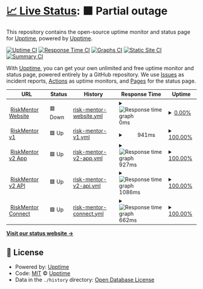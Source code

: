 # [📈 Live Status](https://status.riskmentor.com): <!--live status--> **🟧 Partial outage**

This repository contains the open-source uptime monitor and status page for [Upptime](https://upptime.js.org), powered by [Upptime](https://github.com/upptime/upptime).

[![Uptime CI](https://github.com/riskmentor/riskemntor-monitor/workflows/Uptime%20CI/badge.svg)](https://github.com/riskmentor/riskemntor-monitor/actions?query=workflow%3A%22Uptime+CI%22)
[![Response Time CI](https://github.com/riskmentor/riskemntor-monitor/workflows/Response%20Time%20CI/badge.svg)](https://github.com/riskmentor/riskemntor-monitor/actions?query=workflow%3A%22Response+Time+CI%22)
[![Graphs CI](https://github.com/riskmentor/riskemntor-monitor/workflows/Graphs%20CI/badge.svg)](https://github.com/riskmentor/riskemntor-monitor/actions?query=workflow%3A%22Graphs+CI%22)
[![Static Site CI](https://github.com/riskmentor/riskemntor-monitor/workflows/Static%20Site%20CI/badge.svg)](https://github.com/riskmentor/riskemntor-monitor/actions?query=workflow%3A%22Static+Site+CI%22)
[![Summary CI](https://github.com/riskmentor/riskemntor-monitor/workflows/Summary%20CI/badge.svg)](https://github.com/riskmentor/riskemntor-monitor/actions?query=workflow%3A%22Summary+CI%22)

With [Upptime](https://upptime.js.org), you can get your own unlimited and free uptime monitor and status page, powered entirely by a GitHub repository. We use [Issues](https://github.com/upptime/upptime/issues) as incident reports, [Actions](https://github.com/riskmentor/riskemntor-monitor/actions) as uptime monitors, and [Pages](https://status.riskmentor.com) for the status page.

<!--start: status pages-->
<!-- This summary is generated by Upptime (https://github.com/upptime/upptime) -->
<!-- Do not edit this manually, your changes will be overwritten -->
<!-- prettier-ignore -->
| URL | Status | History | Response Time | Uptime |
| --- | ------ | ------- | ------------- | ------ |
| <img alt="" src="https://icons.duckduckgo.com/ip3/riskmentor.com.au.ico" height="13"> [RiskMentor Website](https://riskmentor.com.au) | 🟥 Down | [risk-mentor-website.yml](https://github.com/RiskMentor/riskmentor-monitor/commits/HEAD/history/risk-mentor-website.yml) | <details><summary><img alt="Response time graph" src="./graphs/risk-mentor-website/response-time-week.png" height="20"> 0ms</summary><br><a href="https://status.riskmentor.com/history/risk-mentor-website"><img alt="Response time 0" src="https://img.shields.io/endpoint?url=https%3A%2F%2Fraw.githubusercontent.com%2FRiskMentor%2Friskmentor-monitor%2FHEAD%2Fapi%2Frisk-mentor-website%2Fresponse-time.json"></a><br><a href="https://status.riskmentor.com/history/risk-mentor-website"><img alt="24-hour response time 0" src="https://img.shields.io/endpoint?url=https%3A%2F%2Fraw.githubusercontent.com%2FRiskMentor%2Friskmentor-monitor%2FHEAD%2Fapi%2Frisk-mentor-website%2Fresponse-time-day.json"></a><br><a href="https://status.riskmentor.com/history/risk-mentor-website"><img alt="7-day response time 0" src="https://img.shields.io/endpoint?url=https%3A%2F%2Fraw.githubusercontent.com%2FRiskMentor%2Friskmentor-monitor%2FHEAD%2Fapi%2Frisk-mentor-website%2Fresponse-time-week.json"></a><br><a href="https://status.riskmentor.com/history/risk-mentor-website"><img alt="30-day response time 0" src="https://img.shields.io/endpoint?url=https%3A%2F%2Fraw.githubusercontent.com%2FRiskMentor%2Friskmentor-monitor%2FHEAD%2Fapi%2Frisk-mentor-website%2Fresponse-time-month.json"></a><br><a href="https://status.riskmentor.com/history/risk-mentor-website"><img alt="1-year response time 0" src="https://img.shields.io/endpoint?url=https%3A%2F%2Fraw.githubusercontent.com%2FRiskMentor%2Friskmentor-monitor%2FHEAD%2Fapi%2Frisk-mentor-website%2Fresponse-time-year.json"></a></details> | <details><summary><a href="https://status.riskmentor.com/history/risk-mentor-website">0.00%</a></summary><a href="https://status.riskmentor.com/history/risk-mentor-website"><img alt="All-time uptime 0.00%" src="https://img.shields.io/endpoint?url=https%3A%2F%2Fraw.githubusercontent.com%2FRiskMentor%2Friskmentor-monitor%2FHEAD%2Fapi%2Frisk-mentor-website%2Fuptime.json"></a><br><a href="https://status.riskmentor.com/history/risk-mentor-website"><img alt="24-hour uptime 0.00%" src="https://img.shields.io/endpoint?url=https%3A%2F%2Fraw.githubusercontent.com%2FRiskMentor%2Friskmentor-monitor%2FHEAD%2Fapi%2Frisk-mentor-website%2Fuptime-day.json"></a><br><a href="https://status.riskmentor.com/history/risk-mentor-website"><img alt="7-day uptime 0.00%" src="https://img.shields.io/endpoint?url=https%3A%2F%2Fraw.githubusercontent.com%2FRiskMentor%2Friskmentor-monitor%2FHEAD%2Fapi%2Frisk-mentor-website%2Fuptime-week.json"></a><br><a href="https://status.riskmentor.com/history/risk-mentor-website"><img alt="30-day uptime 0.00%" src="https://img.shields.io/endpoint?url=https%3A%2F%2Fraw.githubusercontent.com%2FRiskMentor%2Friskmentor-monitor%2FHEAD%2Fapi%2Frisk-mentor-website%2Fuptime-month.json"></a><br><a href="https://status.riskmentor.com/history/risk-mentor-website"><img alt="1-year uptime 0.00%" src="https://img.shields.io/endpoint?url=https%3A%2F%2Fraw.githubusercontent.com%2FRiskMentor%2Friskmentor-monitor%2FHEAD%2Fapi%2Frisk-mentor-website%2Fuptime-year.json"></a></details>
| <img alt="" src="https://icons.duckduckgo.com/ip3/secure.riskmentor.com.ico" height="13"> [RiskMentor v1](https://secure.riskmentor.com) | 🟩 Up | [risk-mentor-v1.yml](https://github.com/RiskMentor/riskmentor-monitor/commits/HEAD/history/risk-mentor-v1.yml) | <details><summary><img alt="Response time graph" src="./graphs/risk-mentor-v1/response-time-week.png" height="20"> 941ms</summary><br><a href="https://status.riskmentor.com/history/risk-mentor-v1"><img alt="Response time 831" src="https://img.shields.io/endpoint?url=https%3A%2F%2Fraw.githubusercontent.com%2FRiskMentor%2Friskmentor-monitor%2FHEAD%2Fapi%2Frisk-mentor-v1%2Fresponse-time.json"></a><br><a href="https://status.riskmentor.com/history/risk-mentor-v1"><img alt="24-hour response time 910" src="https://img.shields.io/endpoint?url=https%3A%2F%2Fraw.githubusercontent.com%2FRiskMentor%2Friskmentor-monitor%2FHEAD%2Fapi%2Frisk-mentor-v1%2Fresponse-time-day.json"></a><br><a href="https://status.riskmentor.com/history/risk-mentor-v1"><img alt="7-day response time 941" src="https://img.shields.io/endpoint?url=https%3A%2F%2Fraw.githubusercontent.com%2FRiskMentor%2Friskmentor-monitor%2FHEAD%2Fapi%2Frisk-mentor-v1%2Fresponse-time-week.json"></a><br><a href="https://status.riskmentor.com/history/risk-mentor-v1"><img alt="30-day response time 845" src="https://img.shields.io/endpoint?url=https%3A%2F%2Fraw.githubusercontent.com%2FRiskMentor%2Friskmentor-monitor%2FHEAD%2Fapi%2Frisk-mentor-v1%2Fresponse-time-month.json"></a><br><a href="https://status.riskmentor.com/history/risk-mentor-v1"><img alt="1-year response time 833" src="https://img.shields.io/endpoint?url=https%3A%2F%2Fraw.githubusercontent.com%2FRiskMentor%2Friskmentor-monitor%2FHEAD%2Fapi%2Frisk-mentor-v1%2Fresponse-time-year.json"></a></details> | <details><summary><a href="https://status.riskmentor.com/history/risk-mentor-v1">100.00%</a></summary><a href="https://status.riskmentor.com/history/risk-mentor-v1"><img alt="All-time uptime 99.98%" src="https://img.shields.io/endpoint?url=https%3A%2F%2Fraw.githubusercontent.com%2FRiskMentor%2Friskmentor-monitor%2FHEAD%2Fapi%2Frisk-mentor-v1%2Fuptime.json"></a><br><a href="https://status.riskmentor.com/history/risk-mentor-v1"><img alt="24-hour uptime 100.00%" src="https://img.shields.io/endpoint?url=https%3A%2F%2Fraw.githubusercontent.com%2FRiskMentor%2Friskmentor-monitor%2FHEAD%2Fapi%2Frisk-mentor-v1%2Fuptime-day.json"></a><br><a href="https://status.riskmentor.com/history/risk-mentor-v1"><img alt="7-day uptime 100.00%" src="https://img.shields.io/endpoint?url=https%3A%2F%2Fraw.githubusercontent.com%2FRiskMentor%2Friskmentor-monitor%2FHEAD%2Fapi%2Frisk-mentor-v1%2Fuptime-week.json"></a><br><a href="https://status.riskmentor.com/history/risk-mentor-v1"><img alt="30-day uptime 100.00%" src="https://img.shields.io/endpoint?url=https%3A%2F%2Fraw.githubusercontent.com%2FRiskMentor%2Friskmentor-monitor%2FHEAD%2Fapi%2Frisk-mentor-v1%2Fuptime-month.json"></a><br><a href="https://status.riskmentor.com/history/risk-mentor-v1"><img alt="1-year uptime 99.98%" src="https://img.shields.io/endpoint?url=https%3A%2F%2Fraw.githubusercontent.com%2FRiskMentor%2Friskmentor-monitor%2FHEAD%2Fapi%2Frisk-mentor-v1%2Fuptime-year.json"></a></details>
| <img alt="" src="https://icons.duckduckgo.com/ip3/app.riskmentor.com.ico" height="13"> [RiskMentor v2 App](https://app.riskmentor.com) | 🟩 Up | [risk-mentor-v2-app.yml](https://github.com/RiskMentor/riskmentor-monitor/commits/HEAD/history/risk-mentor-v2-app.yml) | <details><summary><img alt="Response time graph" src="./graphs/risk-mentor-v2-app/response-time-week.png" height="20"> 927ms</summary><br><a href="https://status.riskmentor.com/history/risk-mentor-v2-app"><img alt="Response time 901" src="https://img.shields.io/endpoint?url=https%3A%2F%2Fraw.githubusercontent.com%2FRiskMentor%2Friskmentor-monitor%2FHEAD%2Fapi%2Frisk-mentor-v2-app%2Fresponse-time.json"></a><br><a href="https://status.riskmentor.com/history/risk-mentor-v2-app"><img alt="24-hour response time 949" src="https://img.shields.io/endpoint?url=https%3A%2F%2Fraw.githubusercontent.com%2FRiskMentor%2Friskmentor-monitor%2FHEAD%2Fapi%2Frisk-mentor-v2-app%2Fresponse-time-day.json"></a><br><a href="https://status.riskmentor.com/history/risk-mentor-v2-app"><img alt="7-day response time 927" src="https://img.shields.io/endpoint?url=https%3A%2F%2Fraw.githubusercontent.com%2FRiskMentor%2Friskmentor-monitor%2FHEAD%2Fapi%2Frisk-mentor-v2-app%2Fresponse-time-week.json"></a><br><a href="https://status.riskmentor.com/history/risk-mentor-v2-app"><img alt="30-day response time 881" src="https://img.shields.io/endpoint?url=https%3A%2F%2Fraw.githubusercontent.com%2FRiskMentor%2Friskmentor-monitor%2FHEAD%2Fapi%2Frisk-mentor-v2-app%2Fresponse-time-month.json"></a><br><a href="https://status.riskmentor.com/history/risk-mentor-v2-app"><img alt="1-year response time 902" src="https://img.shields.io/endpoint?url=https%3A%2F%2Fraw.githubusercontent.com%2FRiskMentor%2Friskmentor-monitor%2FHEAD%2Fapi%2Frisk-mentor-v2-app%2Fresponse-time-year.json"></a></details> | <details><summary><a href="https://status.riskmentor.com/history/risk-mentor-v2-app">100.00%</a></summary><a href="https://status.riskmentor.com/history/risk-mentor-v2-app"><img alt="All-time uptime 99.98%" src="https://img.shields.io/endpoint?url=https%3A%2F%2Fraw.githubusercontent.com%2FRiskMentor%2Friskmentor-monitor%2FHEAD%2Fapi%2Frisk-mentor-v2-app%2Fuptime.json"></a><br><a href="https://status.riskmentor.com/history/risk-mentor-v2-app"><img alt="24-hour uptime 100.00%" src="https://img.shields.io/endpoint?url=https%3A%2F%2Fraw.githubusercontent.com%2FRiskMentor%2Friskmentor-monitor%2FHEAD%2Fapi%2Frisk-mentor-v2-app%2Fuptime-day.json"></a><br><a href="https://status.riskmentor.com/history/risk-mentor-v2-app"><img alt="7-day uptime 100.00%" src="https://img.shields.io/endpoint?url=https%3A%2F%2Fraw.githubusercontent.com%2FRiskMentor%2Friskmentor-monitor%2FHEAD%2Fapi%2Frisk-mentor-v2-app%2Fuptime-week.json"></a><br><a href="https://status.riskmentor.com/history/risk-mentor-v2-app"><img alt="30-day uptime 100.00%" src="https://img.shields.io/endpoint?url=https%3A%2F%2Fraw.githubusercontent.com%2FRiskMentor%2Friskmentor-monitor%2FHEAD%2Fapi%2Frisk-mentor-v2-app%2Fuptime-month.json"></a><br><a href="https://status.riskmentor.com/history/risk-mentor-v2-app"><img alt="1-year uptime 99.98%" src="https://img.shields.io/endpoint?url=https%3A%2F%2Fraw.githubusercontent.com%2FRiskMentor%2Friskmentor-monitor%2FHEAD%2Fapi%2Frisk-mentor-v2-app%2Fuptime-year.json"></a></details>
| <img alt="" src="https://icons.duckduckgo.com/ip3/api.riskmentor.com.ico" height="13"> [RiskMentor v2 API](https://api.riskmentor.com) | 🟩 Up | [risk-mentor-v2-api.yml](https://github.com/RiskMentor/riskmentor-monitor/commits/HEAD/history/risk-mentor-v2-api.yml) | <details><summary><img alt="Response time graph" src="./graphs/risk-mentor-v2-api/response-time-week.png" height="20"> 1086ms</summary><br><a href="https://status.riskmentor.com/history/risk-mentor-v2-api"><img alt="Response time 1008" src="https://img.shields.io/endpoint?url=https%3A%2F%2Fraw.githubusercontent.com%2FRiskMentor%2Friskmentor-monitor%2FHEAD%2Fapi%2Frisk-mentor-v2-api%2Fresponse-time.json"></a><br><a href="https://status.riskmentor.com/history/risk-mentor-v2-api"><img alt="24-hour response time 1115" src="https://img.shields.io/endpoint?url=https%3A%2F%2Fraw.githubusercontent.com%2FRiskMentor%2Friskmentor-monitor%2FHEAD%2Fapi%2Frisk-mentor-v2-api%2Fresponse-time-day.json"></a><br><a href="https://status.riskmentor.com/history/risk-mentor-v2-api"><img alt="7-day response time 1086" src="https://img.shields.io/endpoint?url=https%3A%2F%2Fraw.githubusercontent.com%2FRiskMentor%2Friskmentor-monitor%2FHEAD%2Fapi%2Frisk-mentor-v2-api%2Fresponse-time-week.json"></a><br><a href="https://status.riskmentor.com/history/risk-mentor-v2-api"><img alt="30-day response time 1025" src="https://img.shields.io/endpoint?url=https%3A%2F%2Fraw.githubusercontent.com%2FRiskMentor%2Friskmentor-monitor%2FHEAD%2Fapi%2Frisk-mentor-v2-api%2Fresponse-time-month.json"></a><br><a href="https://status.riskmentor.com/history/risk-mentor-v2-api"><img alt="1-year response time 1010" src="https://img.shields.io/endpoint?url=https%3A%2F%2Fraw.githubusercontent.com%2FRiskMentor%2Friskmentor-monitor%2FHEAD%2Fapi%2Frisk-mentor-v2-api%2Fresponse-time-year.json"></a></details> | <details><summary><a href="https://status.riskmentor.com/history/risk-mentor-v2-api">100.00%</a></summary><a href="https://status.riskmentor.com/history/risk-mentor-v2-api"><img alt="All-time uptime 99.98%" src="https://img.shields.io/endpoint?url=https%3A%2F%2Fraw.githubusercontent.com%2FRiskMentor%2Friskmentor-monitor%2FHEAD%2Fapi%2Frisk-mentor-v2-api%2Fuptime.json"></a><br><a href="https://status.riskmentor.com/history/risk-mentor-v2-api"><img alt="24-hour uptime 100.00%" src="https://img.shields.io/endpoint?url=https%3A%2F%2Fraw.githubusercontent.com%2FRiskMentor%2Friskmentor-monitor%2FHEAD%2Fapi%2Frisk-mentor-v2-api%2Fuptime-day.json"></a><br><a href="https://status.riskmentor.com/history/risk-mentor-v2-api"><img alt="7-day uptime 100.00%" src="https://img.shields.io/endpoint?url=https%3A%2F%2Fraw.githubusercontent.com%2FRiskMentor%2Friskmentor-monitor%2FHEAD%2Fapi%2Frisk-mentor-v2-api%2Fuptime-week.json"></a><br><a href="https://status.riskmentor.com/history/risk-mentor-v2-api"><img alt="30-day uptime 100.00%" src="https://img.shields.io/endpoint?url=https%3A%2F%2Fraw.githubusercontent.com%2FRiskMentor%2Friskmentor-monitor%2FHEAD%2Fapi%2Frisk-mentor-v2-api%2Fuptime-month.json"></a><br><a href="https://status.riskmentor.com/history/risk-mentor-v2-api"><img alt="1-year uptime 99.98%" src="https://img.shields.io/endpoint?url=https%3A%2F%2Fraw.githubusercontent.com%2FRiskMentor%2Friskmentor-monitor%2FHEAD%2Fapi%2Frisk-mentor-v2-api%2Fuptime-year.json"></a></details>
| <img alt="" src="https://icons.duckduckgo.com/ip3/connect-app.riskmentor.com.ico" height="13"> [RiskMentor Connect](https://connect-app.riskmentor.com) | 🟩 Up | [risk-mentor-connect.yml](https://github.com/RiskMentor/riskmentor-monitor/commits/HEAD/history/risk-mentor-connect.yml) | <details><summary><img alt="Response time graph" src="./graphs/risk-mentor-connect/response-time-week.png" height="20"> 662ms</summary><br><a href="https://status.riskmentor.com/history/risk-mentor-connect"><img alt="Response time 596" src="https://img.shields.io/endpoint?url=https%3A%2F%2Fraw.githubusercontent.com%2FRiskMentor%2Friskmentor-monitor%2FHEAD%2Fapi%2Frisk-mentor-connect%2Fresponse-time.json"></a><br><a href="https://status.riskmentor.com/history/risk-mentor-connect"><img alt="24-hour response time 580" src="https://img.shields.io/endpoint?url=https%3A%2F%2Fraw.githubusercontent.com%2FRiskMentor%2Friskmentor-monitor%2FHEAD%2Fapi%2Frisk-mentor-connect%2Fresponse-time-day.json"></a><br><a href="https://status.riskmentor.com/history/risk-mentor-connect"><img alt="7-day response time 662" src="https://img.shields.io/endpoint?url=https%3A%2F%2Fraw.githubusercontent.com%2FRiskMentor%2Friskmentor-monitor%2FHEAD%2Fapi%2Frisk-mentor-connect%2Fresponse-time-week.json"></a><br><a href="https://status.riskmentor.com/history/risk-mentor-connect"><img alt="30-day response time 566" src="https://img.shields.io/endpoint?url=https%3A%2F%2Fraw.githubusercontent.com%2FRiskMentor%2Friskmentor-monitor%2FHEAD%2Fapi%2Frisk-mentor-connect%2Fresponse-time-month.json"></a><br><a href="https://status.riskmentor.com/history/risk-mentor-connect"><img alt="1-year response time 596" src="https://img.shields.io/endpoint?url=https%3A%2F%2Fraw.githubusercontent.com%2FRiskMentor%2Friskmentor-monitor%2FHEAD%2Fapi%2Frisk-mentor-connect%2Fresponse-time-year.json"></a></details> | <details><summary><a href="https://status.riskmentor.com/history/risk-mentor-connect">100.00%</a></summary><a href="https://status.riskmentor.com/history/risk-mentor-connect"><img alt="All-time uptime 100.00%" src="https://img.shields.io/endpoint?url=https%3A%2F%2Fraw.githubusercontent.com%2FRiskMentor%2Friskmentor-monitor%2FHEAD%2Fapi%2Frisk-mentor-connect%2Fuptime.json"></a><br><a href="https://status.riskmentor.com/history/risk-mentor-connect"><img alt="24-hour uptime 100.00%" src="https://img.shields.io/endpoint?url=https%3A%2F%2Fraw.githubusercontent.com%2FRiskMentor%2Friskmentor-monitor%2FHEAD%2Fapi%2Frisk-mentor-connect%2Fuptime-day.json"></a><br><a href="https://status.riskmentor.com/history/risk-mentor-connect"><img alt="7-day uptime 100.00%" src="https://img.shields.io/endpoint?url=https%3A%2F%2Fraw.githubusercontent.com%2FRiskMentor%2Friskmentor-monitor%2FHEAD%2Fapi%2Frisk-mentor-connect%2Fuptime-week.json"></a><br><a href="https://status.riskmentor.com/history/risk-mentor-connect"><img alt="30-day uptime 100.00%" src="https://img.shields.io/endpoint?url=https%3A%2F%2Fraw.githubusercontent.com%2FRiskMentor%2Friskmentor-monitor%2FHEAD%2Fapi%2Frisk-mentor-connect%2Fuptime-month.json"></a><br><a href="https://status.riskmentor.com/history/risk-mentor-connect"><img alt="1-year uptime 100.00%" src="https://img.shields.io/endpoint?url=https%3A%2F%2Fraw.githubusercontent.com%2FRiskMentor%2Friskmentor-monitor%2FHEAD%2Fapi%2Frisk-mentor-connect%2Fuptime-year.json"></a></details>

<!--end: status pages-->

[**Visit our status website →**](https://status.riskmentor.com)

## 📄 License

- Powered by: [Upptime](https://github.com/upptime/upptime)
- Code: [MIT](./LICENSE) © [Upptime](https://upptime.js.org)
- Data in the `./history` directory: [Open Database License](https://opendatacommons.org/licenses/odbl/1-0/)
